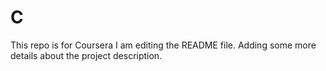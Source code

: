 # C
This repo is for Coursera
I am editing the README file. Adding some more details about the project description.
